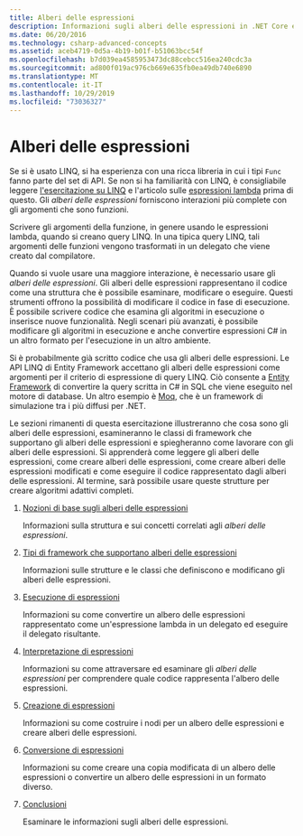 ```yaml
---
title: Alberi delle espressioni
description: Informazioni sugli alberi delle espressioni in .NET Core e su come usarli per rappresentare il codice sotto forma di strutture che è possibile esaminare, modificare ed eseguire.
ms.date: 06/20/2016
ms.technology: csharp-advanced-concepts
ms.assetid: aceb4719-0d5a-4b19-b01f-b51063bcc54f
ms.openlocfilehash: b7d039ea4585953473dc88cebcc516ea240cdc3a
ms.sourcegitcommit: ad800f019ac976cb669e635fb0ea49db740e6890
ms.translationtype: MT
ms.contentlocale: it-IT
ms.lasthandoff: 10/29/2019
ms.locfileid: "73036327"
---
```

# <a name="expression-trees"></a>Alberi delle espressioni

Se si è usato LINQ, si ha esperienza con una ricca libreria in cui i tipi `Func` fanno parte del set di API. Se non si ha familiarità con LINQ, è consigliabile leggere [l'esercitazione su LINQ](linq/index.md) e l'articolo sulle [espressioni lambda](./programming-guide/statements-expressions-operators/lambda-expressions.md) prima di questo. Gli *alberi delle espressioni* forniscono interazioni più complete con gli argomenti che sono funzioni.

Scrivere gli argomenti della funzione, in genere usando le espressioni lambda, quando si creano query LINQ. In una tipica query LINQ, tali argomenti delle funzioni vengono trasformati in un delegato che viene creato dal compilatore. 

Quando si vuole usare una maggiore interazione, è necessario usare gli *alberi delle espressioni*.
Gli alberi delle espressioni rappresentano il codice come una struttura che è possibile esaminare, modificare o eseguire. Questi strumenti offrono la possibilità di modificare il codice in fase di esecuzione. È possibile scrivere codice che esamina gli algoritmi in esecuzione o inserisce nuove funzionalità. Negli scenari più avanzati, è possibile modificare gli algoritmi in esecuzione e anche convertire espressioni C# in un altro formato per l'esecuzione in un altro ambiente.

Si è probabilmente già scritto codice che usa gli alberi delle espressioni. Le API LINQ di Entity Framework accettano gli alberi delle espressioni come argomenti per il criterio di espressione di query LINQ.
Ciò consente a [Entity Framework](/ef/) di convertire la query scritta in C# in SQL che viene eseguito nel motore di database. Un altro esempio è [Moq](https://github.com/Moq/moq), che è un framework di simulazione tra i più diffusi per .NET.

Le sezioni rimanenti di questa esercitazione illustreranno che cosa sono gli alberi delle espressioni, esamineranno le classi di framework che supportano gli alberi delle espressioni e spiegheranno come lavorare con gli alberi delle espressioni. Si apprenderà come leggere gli alberi delle espressioni, come creare alberi delle espressioni, come creare alberi delle espressioni modificati e come eseguire il codice rappresentato dagli alberi delle espressioni. Al termine, sarà possibile usare queste strutture per creare algoritmi adattivi completi.

1. [Nozioni di base sugli alberi delle espressioni](expression-trees-explained.md)

    Informazioni sulla struttura e sui concetti correlati agli *alberi delle espressioni*.
    
2. [Tipi di framework che supportano alberi delle espressioni](expression-classes.md)
    
    Informazioni sulle strutture e le classi che definiscono e modificano gli alberi delle espressioni.
    
3. [Esecuzione di espressioni](expression-trees-execution.md)

    Informazioni su come convertire un albero delle espressioni rappresentato come un'espressione lambda in un delegato ed eseguire il delegato risultante.

4. [Interpretazione di espressioni](expression-trees-interpreting.md)

    Informazioni su come attraversare ed esaminare gli *alberi delle espressioni* per comprendere quale codice rappresenta l'albero delle espressioni.

5. [Creazione di espressioni](expression-trees-building.md)

    Informazioni su come costruire i nodi per un albero delle espressioni e creare alberi delle espressioni.

6. [Conversione di espressioni](expression-trees-translating.md)

    Informazioni su come creare una copia modificata di un albero delle espressioni o convertire un albero delle espressioni in un formato diverso.

7. [Conclusioni](expression-trees-summary.md)

    Esaminare le informazioni sugli alberi delle espressioni.
